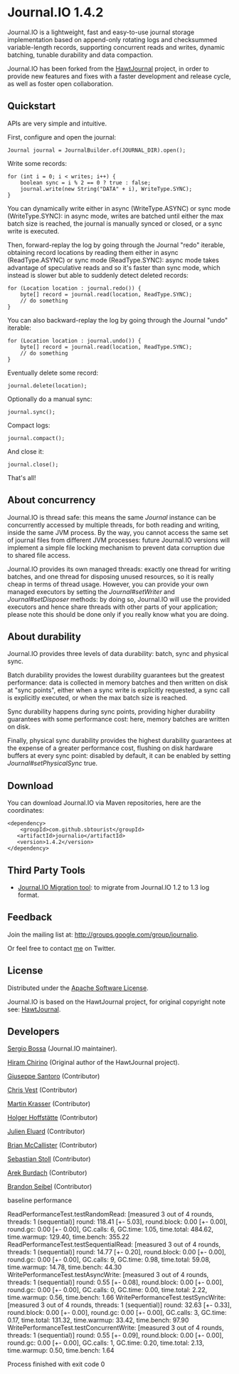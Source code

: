 # Journal.IO 1.4.2

Journal.IO is a lightweight, fast and easy-to-use journal storage implementation based on append-only rotating logs and checksummed variable-length records, 
supporting concurrent reads and writes, dynamic batching, tunable durability and data compaction.

Journal.IO has been forked from the [HawtJournal](https://github.com/fusesource/hawtjournal) project, 
in order to provide new features and fixes with a faster development and release cycle, as well as foster open collaboration.

## Quickstart

APIs are very simple and intuitive.

First, configure and open the journal:

    Journal journal = JournalBuilder.of(JOURNAL_DIR).open();

Write some records:

    for (int i = 0; i < writes; i++) {
        boolean sync = i % 2 == 0 ? true : false;
        journal.write(new String("DATA" + i), WriteType.SYNC);
    }

You can dynamically write either in async (WriteType.ASYNC) or sync mode (WriteType.SYNC): 
in async mode, writes are batched until either the max batch size is reached, 
the journal is manually synced or closed, or a sync write is executed.

Then, forward-replay the log by going through the Journal "redo" iterable, obtaining record locations by reading them either in
async (ReadType.ASYNC) or sync mode (ReadType.SYNC): async mode takes advantage of speculative reads and so it's faster than sync mode, 
which instead is slower but able to suddenly detect deleted records:

    for (Location location : journal.redo()) {
        byte[] record = journal.read(location, ReadType.SYNC);
        // do something
    }

You can also backward-replay the log by going through the Journal "undo" iterable:

    for (Location location : journal.undo()) {
        byte[] record = journal.read(location, ReadType.SYNC);
        // do something
    }

Eventually delete some record:

    journal.delete(location);

Optionally do a manual sync:

    journal.sync();

Compact logs:

    journal.compact();

And close it:

    journal.close();

That's all!

## About concurrency

Journal.IO is thread safe: this means the same _Journal_ instance can be concurrently accessed by multiple threads, for both reading and writing, 
inside the same JVM process. By the way, you cannot access the same set of journal files from different JVM processes: future Journal.IO versions will implement a simple file locking 
mechanism to prevent data corruption due to shared file access.

Journal.IO provides its own managed threads: exactly one thread for writing batches, and one thread for disposing unused resources, so it is really cheap in
terms of thread usage. However, you can provide your own managed executors by setting the _Journal#setWriter_ and _Journal#setDisposer_ methods: by doing so, 
Journal.IO will use the provided executors and hence share threads with other parts of your application; please note this should be done only if you really know what 
you are doing.

## About durability

Journal.IO provides three levels of data durability: batch, sync and physical sync.

Batch durability provides the lowest durability guarantees but the greatest performance: data is collected in memory batches and then written on disk at "sync points",
either when a sync write is explicitly requested, a sync call is explicitly executed, or when the max batch size is reached.

Sync durability happens during sync points, providing higher durability guarantees with some performance cost: here, memory batches are written on disk.

Finally, physical sync durability provides the highest durability guarantees at the expense of a greater performance cost, flushing on disk hardware buffers at every sync point: 
disabled by default, it can be enabled by setting _Journal#setPhysicalSync_ true.

## Download

You can download Journal.IO via Maven repositories, here are the coordinates:

    <dependency>
        <groupId>com.github.sbtourist</groupId>
       <artifactId>journalio</artifactId>
       <version>1.4.2</version>
    </dependency>
    
## Third Party Tools

  * [Journal.IO Migration tool](https://github.com/arkadius/journalioMigration): to migrate from Journal.IO 1.2 to 1.3 log format. 

## Feedback

Join the mailing list at: http://groups.google.com/group/journalio.

Or feel free to contact [me](http://www.twitter.com/sbtourist) on Twitter.

## License

Distributed under the [Apache Software License](http://www.apache.org/licenses/LICENSE-2.0.html).

Journal.IO is based on the HawtJournal project, for original copyright note see: [HawtJournal](https://github.com/fusesource/hawtjournal).

## Developers

[Sergio Bossa](http://www.twitter.com/sbtourist) (Journal.IO maintainer).

[Hiram Chirino](http://www.twitter.com/hiramchirino) (Original author of the HawtJournal project).

[Giuseppe Santoro](https://twitter.com/youest) (Contributor)

[Chris Vest](http://www.twitter.com/chvest) (Contributor)

[Martin Krasser](http://www.twitter.com/mrt1nz) (Contributor)

[Holger Hoffstätte](https://twitter.com/asynchronaut) (Contributor)

[Julien Eluard](https://twitter.com/jeluard) (Contributor)

[Brian McCallister](https://twitter.com/brianm) (Contributor)

[Sebastian Stoll](https://github.com/SebastianStoll) (Contributor)

[Arek Burdach](https://github.com/arkadius) (Contributor)

[Brandon Seibel](https://github.com/bseibel) (Contributor)

baseline performance

ReadPerformanceTest.testRandomRead: [measured 3 out of 4 rounds, threads: 1 (sequential)]
 round: 118.41 [+- 5.03], round.block: 0.00 [+- 0.00], round.gc: 0.00 [+- 0.00], GC.calls: 6, GC.time: 1.05, time.total: 484.62, time.warmup: 129.40, time.bench: 355.22
ReadPerformanceTest.testSequentialRead: [measured 3 out of 4 rounds, threads: 1 (sequential)]
 round: 14.77 [+- 0.20], round.block: 0.00 [+- 0.00], round.gc: 0.00 [+- 0.00], GC.calls: 9, GC.time: 0.98, time.total: 59.08, time.warmup: 14.78, time.bench: 44.30
WritePerformanceTest.testAsyncWrite: [measured 3 out of 4 rounds, threads: 1 (sequential)]
 round: 0.55 [+- 0.08], round.block: 0.00 [+- 0.00], round.gc: 0.00 [+- 0.00], GC.calls: 0, GC.time: 0.00, time.total: 2.22, time.warmup: 0.56, time.bench: 1.66
WritePerformanceTest.testSyncWrite: [measured 3 out of 4 rounds, threads: 1 (sequential)]
 round: 32.63 [+- 0.33], round.block: 0.00 [+- 0.00], round.gc: 0.00 [+- 0.00], GC.calls: 3, GC.time: 0.17, time.total: 131.32, time.warmup: 33.42, time.bench: 97.90
WritePerformanceTest.testConcurrentWrite: [measured 3 out of 4 rounds, threads: 1 (sequential)]
 round: 0.55 [+- 0.09], round.block: 0.00 [+- 0.00], round.gc: 0.00 [+- 0.00], GC.calls: 1, GC.time: 0.20, time.total: 2.13, time.warmup: 0.50, time.bench: 1.64

Process finished with exit code 0


